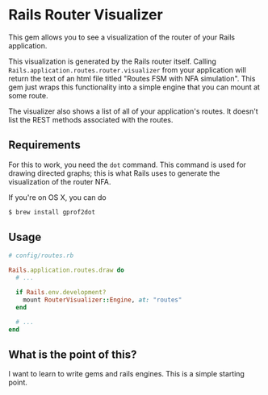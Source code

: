 # Rails Router Visualizer

This gem allows you to see a visualization of the router of your Rails application.

This visualization is generated by the Rails router itself. Calling `Rails.application.routes.router.visualizer` from your application will return the text of an html file titled "Routes FSM with NFA simulation". This gem just wraps this functionality into a simple engine that you can mount at some route.

The visualizer also shows a list of all of your application's routes. It doesn't list the REST methods associated with the routes.

## Requirements

For this to work, you need the `dot` command. This command is used for drawing directed graphs; this is what Rails uses to generate the visualization of the router NFA.

If you're on OS X, you can do

```bash
$ brew install gprof2dot
```

## Usage

```ruby
# config/routes.rb

Rails.application.routes.draw do
  # ...

  if Rails.env.development?
    mount RouterVisualizer::Engine, at: "routes"
  end

  # ...
end
```

## What is the point of this?

I want to learn to write gems and rails engines. This is a simple starting point.